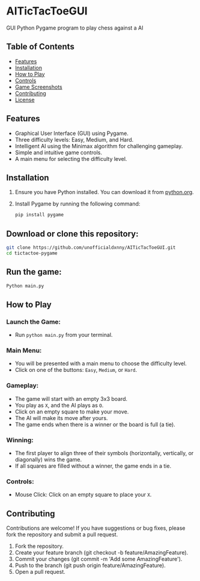 # AITicTacToeGUI
GUI Python Pygame program to play chess against a AI

## Table of Contents

- [Features](#features)
- [Installation](#installation)
- [How to Play](#how-to-play)
- [Controls](#controls)
- [Game Screenshots](#game-screenshots)
- [Contributing](#contributing)
- [License](#license)

## Features

- Graphical User Interface (GUI) using Pygame.
- Three difficulty levels: Easy, Medium, and Hard.
- Intelligent AI using the Minimax algorithm for challenging gameplay.
- Simple and intuitive game controls.
- A main menu for selecting the difficulty level.

## Installation

1. Ensure you have Python installed. You can download it from [python.org](https://www.python.org/downloads/).

2. Install Pygame by running the following command:

   ```sh
   pip install pygame
    ```

## Download or clone this repository:

```sh
git clone https://github.com/unofficialdxnny/AITicTacToeGUI.git
cd tictactoe-pygame
```

## Run the game:

```sh
Python main.py
```

## How to Play

### Launch the Game:

- Run `python main.py` from your terminal.

### Main Menu:

- You will be presented with a main menu to choose the difficulty level.
- Click on one of the buttons: `Easy`, `Medium`, or `Hard`.

### Gameplay:

- The game will start with an empty 3x3 board.
- You play as `X`, and the AI plays as `O`.
- Click on an empty square to make your move.
- The AI will make its move after yours.
- The game ends when there is a winner or the board is full (a tie).


### Winning:

- The first player to align three of their symbols (horizontally, vertically, or diagonally) wins the game.
- If all squares are filled without a winner, the game ends in a tie.

### Controls:
- Mouse Click: Click on an empty square to place your `X`.

## Contributing

Contributions are welcome! If you have suggestions or bug fixes, please fork the repository and submit a pull request.

1. Fork the repository.
2. Create your feature branch (git checkout -b feature/AmazingFeature).
3. Commit your changes (git commit -m 'Add some AmazingFeature').
4. Push to the branch (git push origin feature/AmazingFeature).
5. Open a pull request.